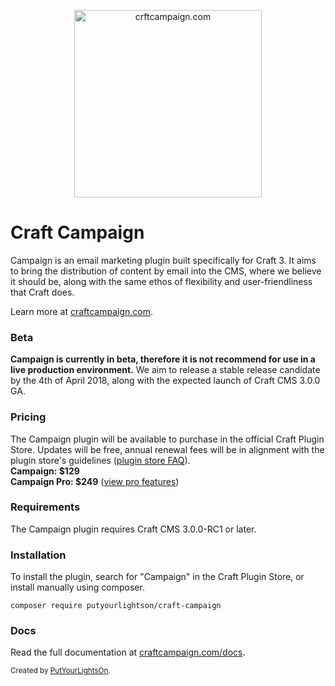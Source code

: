 <p align="center">
   <a href="https://craftcampaign.com/" target="_blank">
     <img width="300" src="https://craftcampaign.com/interface/images/logo.svg" alt="crftcampaign.com">
   </a>
</p>

# Craft Campaign

Campaign is an email marketing plugin built specifically for Craft 3. It aims to bring the distribution of content by email into the CMS, where we believe it should be, along with the same ethos of flexibility and user-friendliness that Craft does. 

Learn more at [craftcampaign.com](https://craftcampaign.com).

### Beta
**Campaign is currently in beta, therefore it is not recommend for use in a live production environment.** We aim to release a stable release candidate by the 4th of April 2018, along with the expected launch of Craft CMS 3.0.0 GA.

### Pricing
The Campaign plugin will be available to purchase in the official Craft Plugin Store. Updates will be free, annual renewal fees will be in alignment with the plugin store's guidelines ([plugin store FAQ](https://github.com/craftcms/cms/wiki/Plugin-Store-FAQ)).  
**Campaign: $129**  
**Campaign Pro: $249** ([view pro features](https://craftcampaign.com/docs/pro-features))

### Requirements
The Campaign plugin requires Craft CMS 3.0.0-RC1 or later.

### Installation
To install the plugin, search for "Campaign" in the Craft Plugin Store, or install manually using composer.

    composer require putyourlightson/craft-campaign

### Docs
Read the full documentation at [craftcampaign.com/docs](https://craftcampaign.com/docs).
  
<small>Created by [PutYourLightsOn](https://www.putyourlightson.net/).</small>
